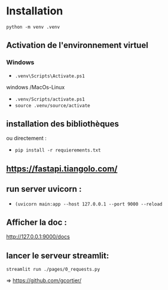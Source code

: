 # Installation
`python -m venv .venv`

## Activation de l'environnement virtuel
### Windows
-  `.venv\Scripts\Activate.ps1`


windows /MacOs-Linux
-  `.venv/Scripts/activate.ps1`
-  `source .venv/source/activate`

## installation des bibliothèques

ou directement : 
- `pip install -r requierements.txt`


## https://fastapi.tiangolo.com/

## run server uvicorn :
- `(uvicorn main:app --host 127.0.0.1 --port 9000 --reload`

## Afficher la doc : 
http://127.0.0.1:9000/docs


## lancer le serveur streamlit:
`streamlit run ./pages/0_requests.py`

=> https://github.com/gcortier/
